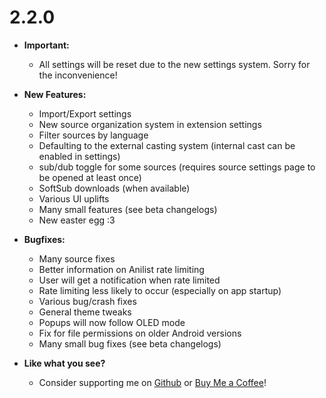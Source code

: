 # 2.2.0

- **Important:**
  - All settings will be reset due to the new settings system. Sorry for the inconvenience!

- **New Features:**
  - Import/Export settings
  - New source organization system in extension settings
  - Filter sources by language
  - Defaulting to the external casting system (internal cast can be enabled in settings)
  - sub/dub toggle for some sources (requires source settings page to be opened at least once)
  - SoftSub downloads (when available)
  - Various UI uplifts
  - Many small features (see beta changelogs)
  - New easter egg :3

- **Bugfixes:**
  - Many source fixes
  - Better information on Anilist rate limiting
  - User will get a notification when rate limited
  - Rate limiting less likely to occur (especially on app startup)
  - Various bug/crash fixes
  - General theme tweaks
  - Popups will now follow OLED mode
  - Fix for file permissions on older Android versions
  - Many small bug fixes (see beta changelogs)

- **Like what you see?**
  - Consider supporting me on [Github](https://github.com/sponsors/rebelonion) or [Buy Me a Coffee](https://www.buymeacoffee.com/rebelonion)!
